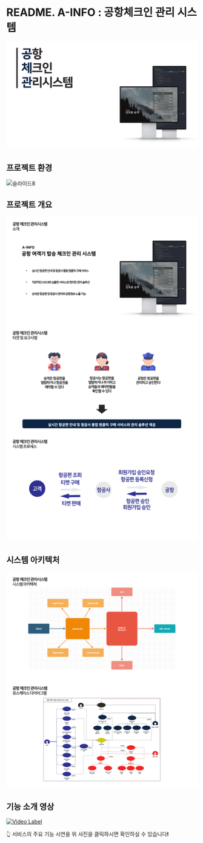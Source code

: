 # README. A-INFO : 공항체크인 관리 시스템 



<img src="image/슬라이드1.png" alt="슬라이드1" style="zoom:50%;" />

## 프로젝트 환경

![슬라이드8](.image/슬라이드8.png)

## 프로젝트 개요

<img src="image/슬라이드4.png" alt="슬라이드4" style="zoom:50%;" />

<img src="image/슬라이드5.png" alt="슬라이드5" style="zoom:50%;" />



<img src="image/슬라이드6.png" alt="슬라이드6" style="zoom: 50%;" />

## 시스템 아키텍처

![슬라이드9](image/슬라이드9.png)![슬라이드15](image/슬라이드15.png)

## 기능 소개 영상

[![Video Label](https://img.youtube.com/vi/F6LGrs-Bkh0/0.jpg)](https://youtu.be/F6LGrs-Bkh0) 

👆 서비스의 주요 기능 시연을 위 사진을 클릭하시면 확인하실 수 있습니다❗️ 
